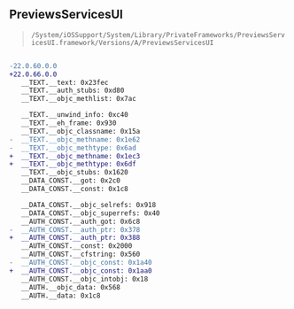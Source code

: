 ## PreviewsServicesUI

> `/System/iOSSupport/System/Library/PrivateFrameworks/PreviewsServicesUI.framework/Versions/A/PreviewsServicesUI`

```diff

-22.0.60.0.0
+22.0.66.0.0
   __TEXT.__text: 0x23fec
   __TEXT.__auth_stubs: 0xd80
   __TEXT.__objc_methlist: 0x7ac

   __TEXT.__unwind_info: 0xc40
   __TEXT.__eh_frame: 0x930
   __TEXT.__objc_classname: 0x15a
-  __TEXT.__objc_methname: 0x1e62
-  __TEXT.__objc_methtype: 0x6ad
+  __TEXT.__objc_methname: 0x1ec3
+  __TEXT.__objc_methtype: 0x6df
   __TEXT.__objc_stubs: 0x1620
   __DATA_CONST.__got: 0x2c0
   __DATA_CONST.__const: 0x1c8

   __DATA_CONST.__objc_selrefs: 0x918
   __DATA_CONST.__objc_superrefs: 0x40
   __AUTH_CONST.__auth_got: 0x6c8
-  __AUTH_CONST.__auth_ptr: 0x378
+  __AUTH_CONST.__auth_ptr: 0x388
   __AUTH_CONST.__const: 0x2000
   __AUTH_CONST.__cfstring: 0x560
-  __AUTH_CONST.__objc_const: 0x1a40
+  __AUTH_CONST.__objc_const: 0x1aa0
   __AUTH_CONST.__objc_intobj: 0x18
   __AUTH.__objc_data: 0x568
   __AUTH.__data: 0x1c8

```
